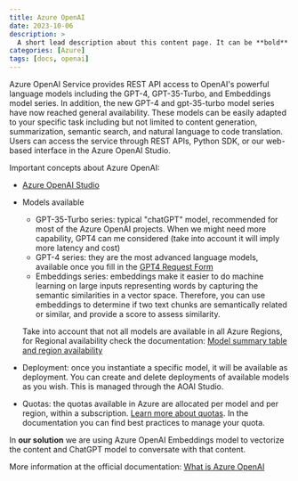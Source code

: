 ```yaml
---
title: Azure OpenAI
date: 2023-10-06
description: >
  A short lead description about this content page. It can be **bold** or _italic_ and can be split over multiple paragraphs.
categories: [Azure]
tags: [docs, openai]
---
```


Azure OpenAI Service provides REST API access to OpenAI's powerful language models including the GPT-4, GPT-35-Turbo, and Embeddings model series. In addition, the new GPT-4 and gpt-35-turbo model series have now reached general availability. These models can be easily adapted to your specific task including but not limited to content generation, summarization, semantic search, and natural language to code translation. Users can access the service through REST APIs, Python SDK, or our web-based interface in the Azure OpenAI Studio.

Important concepts about Azure OpenAI:

* [Azure OpenAI Studio](oai.azure.com)
* Models available
  * GPT-35-Turbo series: typical "chatGPT" model, recommended for most of the Azure OpenAI projects. When we might need more capability, GPT4 can me considered (take into account it will imply more latency and cost) 
  * GPT-4 series: they are the most advanced language models, available once you fill in the [GPT4 Request Form](https://customervoice.microsoft.com/Pages/ResponsePage.aspx?id=v4j5cvGGr0GRqy180BHbR7en2Ais5pxKtso_Pz4b1_xURjE4QlhVUERGQ1NXOTlNT0w1NldTWjJCMSQlQCN0PWcu) 
  * Embeddings series: embeddings make it easier to do machine learning on large inputs representing words by capturing the semantic similarities in a vector space. Therefore, you can use embeddings to determine if two text chunks are semantically related or similar, and provide a score to assess similarity.
  
  Take into account that not all models are available in all Azure Regions, for Regional availability check the documentation: [Model summary table and region availability](https://learn.microsoft.com/en-us/azure/ai-services/openai/concepts/models#model-summary-table-and-region-availability)

* Deployment: once you instantiate a specific model, it will be available as deployment. You can create and delete deployments of available models as you wish. This is managed through the AOAI Studio. 
* Quotas: the quotas available in Azure are allocated per model and per region, within a subscription. [Learn more about quotas](https://learn.microsoft.com/en-us/azure/ai-services/openai/quotas-limits). In the documentation you can find best practices to manage your quota.


In **our solution** we are using Azure OpenAI Embeddings model to vectorize the content and ChatGPT model to conversate with that content. 

More information at the official documentation: [What is Azure OpenAI](https://learn.microsoft.com/en-us/azure/ai-services/openai/overview)
